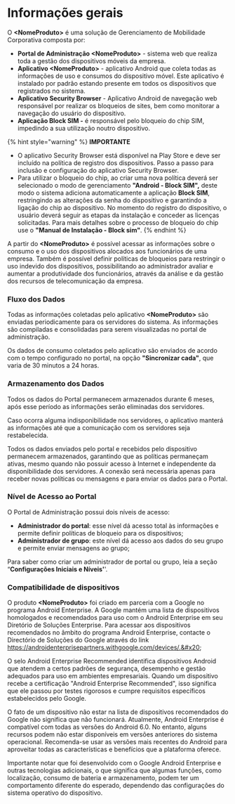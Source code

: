 # Informações gerais

O **\<NomeProduto>** é uma solução de Gerenciamento de Mobilidade Corporativa composta por:

* **Portal de Administração \<NomeProduto>** - sistema web que realiza toda a gestão dos dispositivos móveis da empresa.
* **Aplicativo \<NomeProduto>** - aplicativo Android que coleta todas as informações de uso e consumos do dispositivo móvel. Este aplicativo é instalado por padrão estando presente em todos os dispositivos que registrados no sistema.
* **Aplicativo Security Browser** - Aplicativo Android de navegação web responsável por realizar os bloqueios de sites, bem como monitorar a navegação do usuário do dispositivo.
* **Aplicação Block SIM -** é responsável pelo bloqueio do chip SIM, impedindo a sua utilização noutro dispositivo.

{% hint style="warning" %}
**IMPORTANTE**

* O aplicativo Security Browser está disponível na Play Store e deve ser incluído na política de registro dos dispositivos. Passo a passo para inclusão e configuração do aplicativo Security Browser.
* Para utilizar o bloqueio do chip, ao criar uma nova política deverá ser selecionado o modo de gerenciamento **"Android - Block SIM",** deste modo o sistema adiciona automaticamente a aplicação **Block SIM**, restringindo as alterações da senha do dispositivo e garantindo a ligação do chip ao dispositivo. No momento do registro do dispositivo, o usuário deverá seguir as etapas da instalação e conceder as licenças solicitadas. Para mais detalhes sobre o processo de bloqueio do chip use o **"Manual de Instalação - Block sim"**.
{% endhint %}

A partir do **\<NomeProduto>** é possível acessar as informações sobre o consumo e o uso dos dispositivos alocados aos funcionários de uma empresa. Também é possível definir políticas de bloqueios para restringir o uso indevido dos dispositivos, possibilitando ao administrador avaliar e aumentar a produtividade dos funcionários, através da análise e da gestão dos recursos de telecomunicação da empresa.

### **Fluxo dos Dados**

Todas as informações coletadas pelo aplicativo **\<NomeProduto>** são enviadas periodicamente para os servidores do sistema. As informações são compiladas e consolidadas para serem visualizadas no portal de administração.

Os dados de consumo coletados pelo aplicativo são enviados de acordo com o tempo configurado no portal, na opção **"Sincronizar cada"**, que varia de 30 minutos a 24 horas.

### **Armazenamento dos Dados**

Todos os dados do Portal permanecem armazenados durante 6 meses, após esse período as informações serão eliminadas dos servidores.

Caso ocorra alguma indisponibilidade nos servidores, o aplicativo manterá as informações até que a comunicação com os servidores seja restabelecida.

Todos os dados enviados pelo portal e recebidos pelo dispositivo permanecem armazenados, garantindo que as políticas permaneçam ativas, mesmo quando não possuir acesso à Internet e independente da disponibilidade dos servidores. A conexão será necessária apenas para receber novas políticas ou mensagens e para enviar os dados para o Portal.

### **Nível de Acesso ao Portal**

O Portal de Administração possui dois níveis de acesso:

* **Administrador do portal**: esse nível dá acesso total às informações e permite definir políticas de bloqueio para os dispositivos;
* **Administrador de grupo**: este nível dá acesso aos dados do seu grupo e permite enviar mensagens ao grupo;

Para saber como criar um administrador de portal ou grupo, leia a seção “**Configurações Iniciais e Níveis'**'.

### Compatibilidade de dispositivos

O produto **\<NomeProduto>** foi criado em parceria com a Google no programa Android Enterprise. A Google mantém uma lista de dispositivos homologados e recomendados para uso com o Android Enterprise em seu Diretório de Soluções Enterprise. Para acessar aos dispositivos recomendados no âmbito do programa Android Enterprise, contacte o Directório de Soluções do Google através do link https://androidenterprisepartners.withgoogle.com/devices/.&#x20;

O selo Android Enterprise Recommended identifica dispositivos Android que atendem a certos padrões de segurança, desempenho e gestão adequados para uso em ambientes empresariais. Quando um dispositivo recebe a certificação "Android Enterprise Recommended", isso significa que ele passou por testes rigorosos e cumpre requisitos específicos estabelecidos pelo Google.&#x20;

O fato de um dispositivo não estar na lista de dispositivos recomendados do Google não significa que não funcionará. Atualmente, Android Enterprise é compatível com todas as versões do Android 6.0. No entanto, alguns recursos podem não estar disponíveis em versões anteriores do sistema operacional. Recomenda-se usar as versões mais recentes do Android para aproveitar todas as características e benefícios que a plataforma oferece.

Importante notar que foi desenvolvido com o Google Android Enterprise e outras tecnologias adicionais, o que significa que algumas funções, como localização, consumo de bateria e armazenamento, podem ter um comportamento diferente do esperado, dependendo das configurações do sistema operativo do dispositivo.
